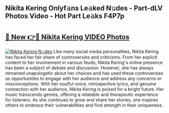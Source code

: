 ## Nikita Kering Onlyf𝚊ns Le𝚊ked N𝚞des - Part-dLV Photos Video - Hot Part Le𝚊ks F4P7p

# <h2><a href="http://ab42269.deff.icu/?id=Nikita+Kering">🔗 New 👉🔴 Nikita Kering VIDEO Photos</a></h2>

[![Nikita Kering N𝚞des](https://i.imgur.com/rIISA9y.gif)](http://ab42269.deff.icu/?id=Nikita+Kering)
Like many social media personalities, Nikita Kering has faced her fair share of controversies and criticisms. From her explicit content to her involvement in various feuds, Nikita Kering's online presence has been a subject of debate and discussion. However, she has always remained unapologetic about her choices and has used these controversies as opportunities to engage with her audience and address any concerns or misconceptions. With her soulful voice, introspective lyrics, and genuine connection with her audience, Nikita Kering is poised for a bright future. Her music transcends genres, offering a relatable and therapeutic experience for listeners. As she continues to grow and share her stories, she inspires others to embrace their vulnerabilities and find strength in their uniqueness.
